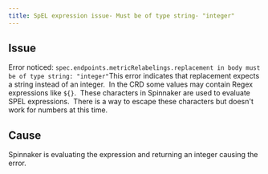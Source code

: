 ```yaml
---
title: SpEL expression issue- Must be of type string- "integer"
---
```


## Issue
Error noticed: ```spec.endpoints.metricRelabelings.replacement in body must be of type string: "integer"```This error indicates that replacement expects a string instead of an integer.  In the CRD some values may contain Regex expressions like ```${}```.  
These characters in Spinnaker are used to evaluate SPEL expressions.  There is a way to escape these characters but doesn't work for numbers at this time.

## Cause
Spinnaker is evaluating the expression and returning an integer causing the error.

